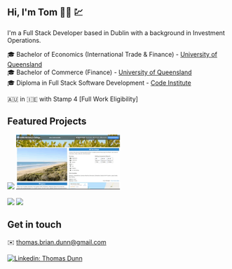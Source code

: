## Hi, I'm Tom 👨‍💻 💹

I'm a Full Stack Developer based in Dublin with a background in Investment Operations.<br>

🎓 Bachelor of Economics (International Trade & Finance) - [University of Queensland](https://www.uq.edu.au/) <br>
🎓 Bachelor of Commerce (Finance) - [University of Queensland](https://www.uq.edu.au/) <br>
🎓 Diploma in Full Stack Software Development - [Code Institute](https://codeinstitute.net/about-us/) <br>

🇦🇺 in 🇮🇪 with Stamp 4 [Full Work Eligibility]

## Featured Projects

<a href="https://tdunn891.github.io/spacex-dashboard"><img src="https://github.com/tdunn891/spacex-dashboard/blob/master/assets/img/space-x.gif" width=47% /></a>
<a href="https://tdunn891.github.io/addie-mcginty-cottage"><img src="https://github.com/tdunn891/addie-mcginty-cottage/blob/master/assets/addie-mcginty.gif" width=47% /></a>
<br>
<br>
<a href="https://tdunn891.github.io/trackit-issue-tracker"><img src="https://github.com/tdunn891/trackit-issue-tracker/blob/master/trackit.gif" width=45% /></a>
<a href="https://tdunn891.github.io/aeropress-hub"><img src="https://github.com/tdunn891/aeropress-hub/blob/master/static/images/aeropress.gif" width=47% /></a>

## Get in touch

✉️ thomas.brian.dunn@gmail.com

[![Linkedin: Thomas Dunn](https://img.shields.io/badge/-LinkedIn-blue?style=flat-square&logo=Linkedin&logoColor=white&link=https://www.linkedin.com/in/thomasdunn891/)](https://www.linkedin.com/in/thomasdunn891/)
